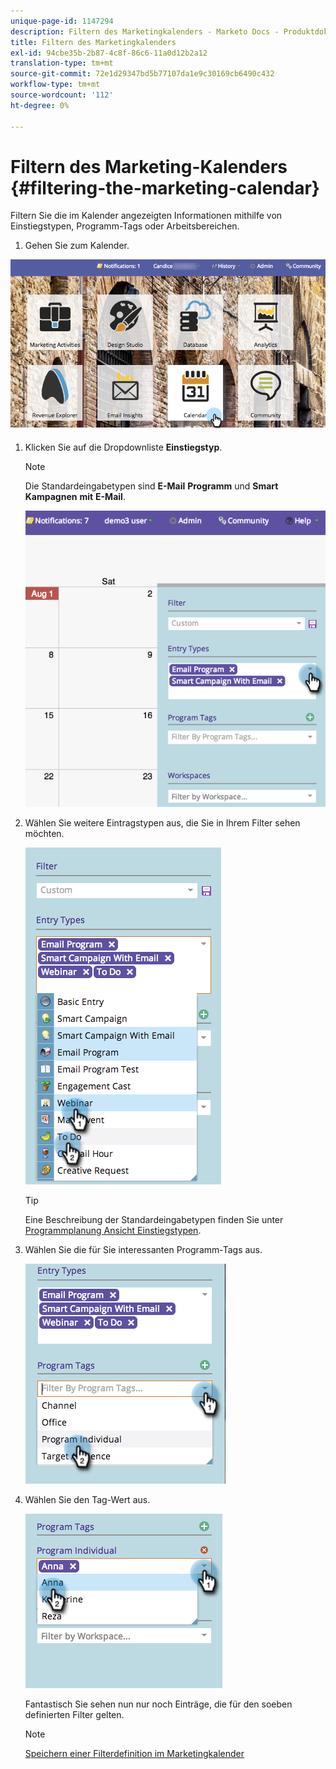 ```yaml
---
unique-page-id: 1147294
description: Filtern des Marketingkalenders - Marketo Docs - Produktdokumentation
title: Filtern des Marketingkalenders
exl-id: 94cbe35b-2b87-4c8f-86c6-11a0d12b2a12
translation-type: tm+mt
source-git-commit: 72e1d29347bd5b77107da1e9c30169cb6490c432
workflow-type: tm+mt
source-wordcount: '112'
ht-degree: 0%

---
```


# Filtern des Marketing-Kalenders {#filtering-the-marketing-calendar}

Filtern Sie die im Kalender angezeigten Informationen mithilfe von Einstiegstypen, Programm-Tags oder Arbeitsbereichen.

1. Gehen Sie zum Kalender.

![](assets/2017-05-10-15-30-47.png)

1. Klicken Sie auf die Dropdownliste **Einstiegstyp**.

   >[!NOTE]
   >
   >Die Standardeingabetypen sind **E-Mail** **Programm** und **Smart** **Kampagnen** **mit** **E-Mail**.

   ![](assets/image2014-9-24-10-3a46-3a54.png)

1. Wählen Sie weitere Eintragstypen aus, die Sie in Ihrem Filter sehen möchten.

   ![](assets/image2014-9-24-10-3a47-3a0.png)

   >[!TIP]
   >
   >Eine Beschreibung der Standardeingabetypen finden Sie unter [Programmplanung Ansicht Einstiegstypen](/help/marketo/product-docs/core-marketo-concepts/programs/program-schedule-view/program-schedule-view-entry-types.md).

1. Wählen Sie die für Sie interessanten Programm-Tags aus.

   ![](assets/image2014-9-24-10-3a47-3a5.png)

1. Wählen Sie den Tag-Wert aus.

   ![](assets/image2014-9-24-10-3a47-3a9.png)

   Fantastisch Sie sehen nun nur noch Einträge, die für den soeben definierten Filter gelten.

   >[!NOTE]
   >
   >[Speichern einer Filterdefinition im Marketingkalender](/help/marketo/product-docs/core-marketo-concepts/marketing-calendar/working-with-the-calendar/saving-a-filter-definition-in-the-marketing-calendar.md)
